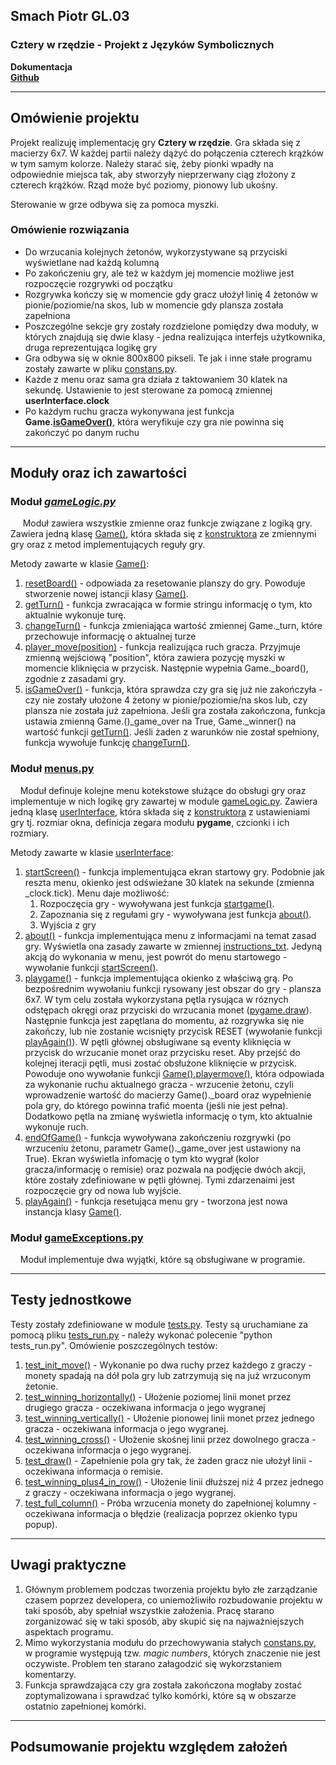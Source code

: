 <h2>Smach Piotr GL.03</h2>
<h3>Cztery w rzędzie - Projekt z Języków Symbolicznych</h3>
<b>Dokumentacja</b><br>
<b><a href="https://github.com/sm-xh/4inrow_js">Github</a></b>
<hr>
<h2>Omówienie projektu</h2>
<p>Projekt realizuję implementację gry <b>Cztery w rzędzie</b>. Gra składa się z macierzy 6x7. W każdej partii należy dążyć do połączenia czterech krążków w tym samym kolorze. Należy starać się, żeby pionki wpadły na odpowiednie miejsca tak, aby stworzyły nieprzerwany ciąg złożony z czterech krążków. Rząd może być poziomy, pionowy lub ukośny.
</p>
<p>Sterowanie w grze odbywa się za pomoca myszki. </p>

<h3>Omówienie rozwiązania</h3>
<ul>
    <li>Do wrzucania kolejnych żetonów, wykorzystywane są przyciski wyświetlane nad każdą kolumną</li>
    <li>Po zakończeniu gry, ale też w każdym jej momencie możliwe jest rozpoczęcie rozgrywki od początku</li>
    <li>Rozgrywka kończy się w momencie gdy gracz ułożył linię 4 żetonów w pionie/poziomie/na skos, lub w momencie gdy plansza została zapełniona</li>
    <li>Poszczególne sekcje gry zostały rozdzielone pomiędzy dwa moduły, w których znajdują się dwie klasy - jedna realizująca interfejs użytkownika, druga reprezentująca logikę gry</li>
    <li>Gra odbywa się w oknie 800x800 pikseli. Te jak i inne stałe programu zostały zawarte w pliku <a href="https://github.com/sm-xh/4inrow_js/blob/6dc8547345641031df0b03fe8999f1d2319ecb9d/constans.py">constans.py</a>.</li>
    <li>Każde z menu oraz sama gra działa z taktowaniem 30 klatek na sekundę. Ustawienie to jest sterowane za pomocą zmiennej <b>userInterface.clock</b> </li>
    <li>Po każdym ruchu gracza wykonywana jest funkcja <b>Game.<a href="https://github.com/sm-xh/4inrow_js/blob/6dc8547345641031df0b03fe8999f1d2319ecb9d/gameLogic.py#L49">isGameOver()</a></b>, która weryfikuje czy gra nie powinna się zakończyć po danym ruchu</li>
</ul>
<hr>
<h2>Moduły oraz ich zawartości</h2>
<h3>Moduł <a href = https://github.com/sm-xh/4inrow_js/blob/master/gameLogic.py><i>gameLogic.py</i></a></h3>
<p>&nbsp;&nbsp;&nbsp;&nbsp;
    Moduł zawiera wszystkie zmienne oraz funkcje związane z logiką gry. Zawiera jedną klasę <a href="https://github.com/sm-xh/4inrow_js/blob/master/gameLogic.py#L5">Game()</a>, która składa się z <a href="https://github.com/sm-xh/4inrow_js/blob/master/gameLogic.py#L7">konstruktora</a> ze zmiennymi gry oraz z metod implementujących reguły gry.
</p>
Metody zawarte w klasie <a href="https://github.com/sm-xh/4inrow_js/blob/master/gameLogic.py#L5">Game()</a>:
<ol>
    <li><a href="https://github.com/sm-xh/4inrow_js/blob/master/gameLogic.py#L16">resetBoard()</a> - odpowiada za resetowanie planszy do gry. Powoduje stworzenie nowej istancji klasy <a href="https://github.com/sm-xh/4inrow_js/blob/master/gameLogic.py#L5">Game()</a>.</li>
    <li><a href="https://github.com/sm-xh/4inrow_js/blob/6dc8547345641031df0b03fe8999f1d2319ecb9d/gameLogic.py#L20">getTurn()</a> - funkcja zwracająca w formie stringu informację o tym, kto aktualnie wykonuje turę.</li>
    <li><a href="https://github.com/sm-xh/4inrow_js/blob/6dc8547345641031df0b03fe8999f1d2319ecb9d/gameLogic.py#L27">changeTurn()</a> - funkcja zmieniająca wartość zmiennej Game._turn, które przechowuje informację o aktualnej turze</li>
    <li><a href="https://github.com/sm-xh/4inrow_js/blob/6dc8547345641031df0b03fe8999f1d2319ecb9d/gameLogic.py#L35">player_move(position)</a> - funkcja realizująca ruch gracza. Przyjmuje zmienną wejściową "position", która zawiera pozycję myszki w momencie kliknięcia w przycisk. Następnie wypełnia Game._board(), zgodnie z zasadami gry.</li>
    <li><a href="https://github.com/sm-xh/4inrow_js/blob/6dc8547345641031df0b03fe8999f1d2319ecb9d/gameLogic.py#L49">isGameOver()</a> - funkcja, która sprawdza czy gra się już nie zakończyła - czy nie zostały ułożone 4 żetony w pionie/poziomie/na skos lub, czy plansza nie została już zapełniona. Jeśli gra została zakończona, funkcja ustawia zmienną Game.()_game_over na True, Game._winner() na wartość funkcji <a href="https://github.com/sm-xh/4inrow_js/blob/6dc8547345641031df0b03fe8999f1d2319ecb9d/gameLogic.py#L20">getTurn()</a>.  Jeśli żaden z warunków nie został spełniony, funkcja wywołuje funkcję <a href ="https://github.com/sm-xh/4inrow_js/blob/6dc8547345641031df0b03fe8999f1d2319ecb9d/gameLogic.py#L27">changeTurn()</a>.</li>
</ol>

<h3> Moduł <a href="https://github.com/sm-xh/4inrow_js/blob/6dc8547345641031df0b03fe8999f1d2319ecb9d/menus.py">menus.py</a></h3>
<p>
&nbsp;&nbsp;&nbsp;&nbsp;Moduł definuje kolejne menu kotekstowe służące do obsługi gry oraz implementuje w nich logikę gry zawartej w module <a href="https://github.com/sm-xh/4inrow_js/blob/6dc8547345641031df0b03fe8999f1d2319ecb9d/gameLogic.py">gameLogic.py</a>. Zawiera jedną klasę <a href="https://github.com/sm-xh/4inrow_js/blob/6dc8547345641031df0b03fe8999f1d2319ecb9d/menus.py#L7">userInterface</a>, która  składa się z <a href="https://github.com/sm-xh/4inrow_js/blob/6dc8547345641031df0b03fe8999f1d2319ecb9d/menus.py#L10">konstruktora</a> z ustawieniami gry tj. rozmiar okna, definicja zegara modułu <b>pygame</b>, czcionki i ich rozmiary.
</p>
Metody zawarte w klasie <a href="https://github.com/sm-xh/4inrow_js/blob/6dc8547345641031df0b03fe8999f1d2319ecb9d/menus.py#L7">userInterface</a>:
<ol>
    <li><a href="https://github.com/sm-xh/4inrow_js/blob/6dc8547345641031df0b03fe8999f1d2319ecb9d/menus.py#L32">startScreen()</a> - funkcja implementująca ekran startowy gry. Podobnie jak reszta menu, okienko jest odświeżane 30 klatek na sekunde (zmienna _clock.tick). Menu daje możliwość:
    <ol>
        <li>Rozpoczęcia gry - wywoływana jest funkcja <a href="https://github.com/sm-xh/4inrow_js/blob/6dc8547345641031df0b03fe8999f1d2319ecb9d/menus.py#L133">startgame()</a>.</li>
        <li>Zapoznania się z regułami gry - wywoływana jest funkcja <a href="https://github.com/sm-xh/4inrow_js/blob/6dc8547345641031df0b03fe8999f1d2319ecb9d/menus.py#L86">about()</a>.</a></li>
        <li>Wyjścia z gry</li>
    </ol>
    <li><a href="https://github.com/sm-xh/4inrow_js/blob/6dc8547345641031df0b03fe8999f1d2319ecb9d/menus.py#L86">about()</a> - funkcja implementująca menu z informacjami na temat zasad gry. Wyświetla ona zasady zawarte w zmiennej <a href="https://github.com/sm-xh/4inrow_js/blob/6dc8547345641031df0b03fe8999f1d2319ecb9d/menus.py#L88">instructions_txt</a>. Jedyną akcją do wykonania w menu, jest powrót do menu startowego - wywołanie funkcji <a href="https://github.com/sm-xh/4inrow_js/blob/6dc8547345641031df0b03fe8999f1d2319ecb9d/menus.py#L32">startScreen()</a>.</li>
    <li><a href="https://github.com/sm-xh/4inrow_js/blob/6dc8547345641031df0b03fe8999f1d2319ecb9d/menus.py#L133">playgame()</a> - funkcja implementująca okienko z właściwą grą. Po bezpośrednim wywołaniu funkcji rysowany jest obszar do gry - plansza 6x7. W tym celu została wykorzystana pętla rysująca w róznych odstępach okręgi oraz przyciski do wrzucania monet (<a href="https://www.pygame.org/docs/ref/draw.html">pygame.draw</a>).</li>
Następnie funkcja jest zapętlana do momentu, aż rozgrywka się nie zakończy, lub nie zostanie wcisnięty przycisk RESET (wywołanie funkcji <a href="https://github.com/sm-xh/4inrow_js/blob/6dc8547345641031df0b03fe8999f1d2319ecb9d/menus.py#L195">playAgain()</a>). W pętli głównej obsługiwane są eventy kliknięcia w przycisk do wrzucanie monet oraz przycisku reset. Aby przejść do kolejnej iteracji pętli, musi zostać obsłużone kliknięcie w przycisk. Powoduje ono wywołanie funkcji <a href="https://github.com/sm-xh/4inrow_js/blob/6dc8547345641031df0b03fe8999f1d2319ecb9d/gameLogic.py#L35">Game().playermove()</a>, która odpowiada za wykonanie ruchu aktualnego gracza - wrzucenie żetonu, czyli wprowadzenie wartość do macierzy Game()._board oraz wypełnienie pola gry, do którego powinna trafić moenta (jeśli nie jest pełna). Dodatkowo pętla na zmianę wyświetla informację o tym, kto aktualnie wykonuje ruch.
    <li><a href="https://github.com/sm-xh/4inrow_js/blob/6dc8547345641031df0b03fe8999f1d2319ecb9d/menus.py#L200">endOfGame()</a> - funkcja wywoływana zakończeniu rozgrywki (po wrzuceniu żetonu, parametr Game()._game_over jest ustawiony na True). Ekran wyświetla infomację o tym kto wygrał (kolor gracza/informację o remisie) oraz pozwala na podjęcie dwóch akcji, które zostały zdefiniowane w pętli głównej. Tymi zdarzenaimi jest rozpoczęcie gry od nowa lub wyjście.</li>
    <li><a href="https://github.com/sm-xh/4inrow_js/blob/6dc8547345641031df0b03fe8999f1d2319ecb9d/menus.py#L195">playAgain()</a> - funkcja resetująca menu gry - tworzona jest nowa instancja klasy <a href="https://github.com/sm-xh/4inrow_js/blob/master/gameLogic.py#L5">Game()</a>.</li>
</ol>
<h3> Moduł <a href="https://github.com/sm-xh/4inrow_js/blob/master/gameExceptions.py">gameExceptions.py</a></h3>
<p>
&nbsp;&nbsp;&nbsp;&nbsp;Moduł implementuje dwa wyjątki, które są obsługiwane w programie.
<hr>
<h2>Testy jednostkowe</h2>
Testy zostały zdefiniowane w module <a href="https://github.com/sm-xh/4inrow_js/blob/6dc8547345641031df0b03fe8999f1d2319ecb9d/tests.py">tests.py</a>. Testy są uruchamiane za pomocą pliku <a href="https://github.com/sm-xh/4inrow_js/blob/6dc8547345641031df0b03fe8999f1d2319ecb9d/tests_run.py">tests_run.py</a> - należy wykonać polecenie "python tests_run.py". Omówienie poszczególnych testów:
<ol>
    <li><a href="https://github.com/sm-xh/4inrow_js/blob/6dc8547345641031df0b03fe8999f1d2319ecb9d/tests.py#L4">test_init_move()</a> - Wykonanie po dwa ruchy przez każdego z graczy - monety spadają na dół pola gry lub zatrzymują się na już wrzuconym żetonie.</li>
    <li><a href="https://github.com/sm-xh/4inrow_js/blob/6dc8547345641031df0b03fe8999f1d2319ecb9d/tests.py#L18">test_winning_horizontally()</a> - Ułożenie poziomej linii monet przez drugiego gracza - oczekiwana informacja o jego wygranej</li>
    <li><a href="https://github.com/sm-xh/4inrow_js/blob/6dc8547345641031df0b03fe8999f1d2319ecb9d/tests.py#L32">test_winning_vertically()</a> - Ułożenie pionowej linii monet przez jednego gracza - oczekiwana informacja o jego wygranej.</li>
    <li><a href="https://github.com/sm-xh/4inrow_js/blob/6dc8547345641031df0b03fe8999f1d2319ecb9d/tests.py#L83">test_winning_cross()</a> - Ułożenie skośnej linii przez dowolnego gracza - oczekiwana informacja o jego wygranej.</li>
    <li><a href="https://github.com/sm-xh/4inrow_js/blob/6dc8547345641031df0b03fe8999f1d2319ecb9d/tests.py#L111">test_draw()</a> - Zapełnienie pola gry tak, że żaden gracz nie ułożył linii - oczekiwana informacja o remisie.</li>
    <li><a href="https://github.com/sm-xh/4inrow_js/blob/6dc8547345641031df0b03fe8999f1d2319ecb9d/tests.py#L44">test_winning_plus4_in_row()</a> - Ułożenie linii dłuższej niż 4 przez jednego z graczy - oczekiwana informacja o jego wygranej.</li>
    <li><a href="https://github.com/sm-xh/4inrow_js/blob/master/tests.py#L182">test_full_column()</a> - Próba wrzucenia monety do zapełnionej kolumny - oczekiwana informacja o błędzie (realizacja poprzez okienko typu popup).</li>
</ol>
<hr>
<h2>Uwagi praktyczne</h2>
<ol>
    <li>Głównym problemem podczas tworzenia projektu było złe zarządzanie czasem poprzez developera, co uniemożliwiło rozbudowanie projektu w taki sposób, aby spełniał wszystkie założenia. Pracę starano zorganizować się w taki sposób, aby skupić się na najważniejszych aspektach programu.</li>
    <li>Mimo wykorzystania modułu do przechowywania stałych <a href="https://github.com/sm-xh/4inrow_js/blob/6dc8547345641031df0b03fe8999f1d2319ecb9d/constans.py">constans.py</a>, w programie występują tzw. <i>magic numbers</i>, których znaczenie nie jest oczywiste. Problem ten starano załagodzić się wykorzstaniem komentarzy.</li>
    <li>Funkcja sprawdzająca czy gra została zakończona mogłaby zostać zoptymalizowana i sprawdzać tylko komórki, które są w obszarze ostatnio zapełnionej komórki.</li>
</ol>
<hr>
<h2>Podsumowanie projektu względem założeń</h2>
